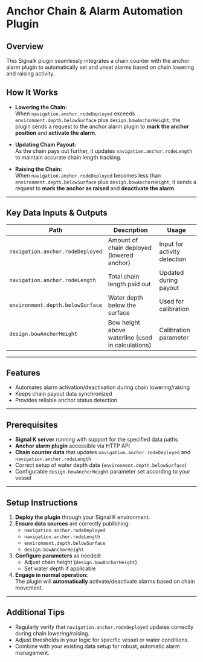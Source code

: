 # Anchor Chain & Alarm Automation Plugin

## Overview

This Signalk plugin seamlessly integrates a chain counter with the anchor alarm plugin to automatically set and unset alarms based on chain lowering and raising activity.

## How It Works

- **Lowering the Chain:**  
  When `navigation.anchor.rodeDeployed` exceeds `environment.depth.belowSurface` plus `design.bowAnchorHeight`, the plugin sends a request to the anchor alarm plugin to **mark the anchor position** and **activate the alarm**.

- **Updating Chain Payout:**  
  As the chain pays out further, it updates `navigation.anchor.rodeLength` to maintain accurate chain length tracking.

- **Raising the Chain:**  
  When `navigation.anchor.rodeDeployed` becomes less than `environment.depth.belowSurface` plus `design.bowAnchorHeight`, it sends a request to **mark the anchor as raised** and **deactivate the alarm**.

---

## Key Data Inputs & Outputs

| Path                                              | Description                                                       | Usage                        |
|---------------------------------------------------|-------------------------------------------------------------------|------------------------------|
| `navigation.anchor.rodeDeployed`                  | Amount of chain deployed (lowered anchor)                         | Input for activity detection |
| `navigation.anchor.rodeLength`                    | Total chain length paid out                                       | Updated during payout       |
| `environment.depth.belowSurface`                  | Water depth below the surface                                     | Used for calibration        |
| `design.bowAnchorHeight`                          | Bow height above waterline (used in calculations)                 | Calibration parameter       |

---

## Features

- Automates alarm activation/deactivation during chain lowering/raising
- Keeps chain payout data synchronized
- Provides reliable anchor status detection

---

## Prerequisites

- **Signal K server** running with support for the specified data paths
- **Anchor alarm plugin** accessible via HTTP API
- **Chain counter data** that updates `navigation.anchor.rodeDeployed` and `navigation.anchor.rodeLength`
- Correct setup of water depth data (`environment.depth.belowSurface`)
- Configurable `design.bowAnchorHeight` parameter set according to your vessel

---

## Setup Instructions

1. **Deploy the plugin** through your Signal K environment.
2. **Ensure data sources** are correctly publishing:
   - `navigation.anchor.rodeDeployed`
   - `navigation.anchor.rodeLength`
   - `environment.depth.belowSurface`
   - `design.bowAnchorHeight`
3. **Configure parameters** as needed:
   - Adjust chain height (`design.bowAnchorHeight`)
   - Set water depth if applicable
4. **Engage in normal operation:**  
   The plugin will **automatically** activate/deactivate alarms based on chain movement.

---

## Additional Tips

- Regularly verify that `navigation.anchor.rodeDeployed` updates correctly during chain lowering/raising.
- Adjust thresholds in your logic for specific vessel or water conditions.
- Combine with your existing data setup for robust, automatic alarm management.

